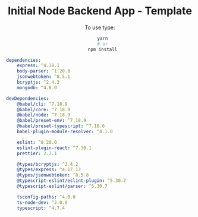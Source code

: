<div align='center'>

# Initial Node Backend App - Template

To use type:
```bash
  yarn
  # or
  npm install
```

<div align='left'>

```yml
dependencies:
	express: ^4.18.1
	body-parser: ^1.20.0
	jsonwebtoken: ^8.5.1
	bcryptjs: ^2.4.3
	mongodb: ^4.8.0

devDependencies:
	@babel/cli: ^7.18.9
	@babel/core: ^7.18.9
	@babel/node: ^7.18.9
	@babel/preset-env: ^7.18.9
	@babel/preset-typescript: ^7.18.6
	babel-plugin-module-resolver: ^4.1.0

	eslint: ^8.20.0
	eslint-plugin-react: ^7.30.1
	prettier: 2.7.1

	@types/bcryptjs: ^2.4.2
	@types/express: ^4.17.13
	@types/jsonwebtoken: ^8.5.8
	@typescript-eslint/eslint-plugin: ^5.30.7
	@typescript-eslint/parser: ^5.30.7

	tsconfig-paths: ^4.0.0
	ts-node-dev: ^2.0.0
	typescript: ^4.7.4
```
</div>

</div>